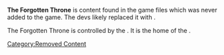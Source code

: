 **The Forgotten Throne** is content found in the game files which was
never added to the game. The devs likely replaced it with [](Cat-Lon's_Exile.md).

The Forgotten Throne is controlled by the [](Second_Empire.md). It is the home of the [](Immortal_King.md).

[Category:Removed Content](Category:Removed_Content "wikilink")